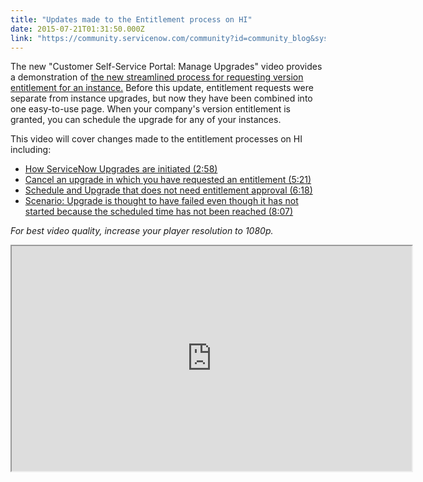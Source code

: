```yaml
---
title: "Updates made to the Entitlement process on HI"
date: 2015-07-21T01:31:50.000Z
link: "https://community.servicenow.com/community?id=community_blog&sys_id=e6cca265dbd0dbc01dcaf3231f961973"
---
```

<p>The new "Customer Self-Service Portal: Manage Upgrades" video provides a demonstration of <a title="" _jive_internal="true" href="/community/product-launch/instance-upgrade/blog/2015/07/20/simplified-hi-entitlement-process">the new streamlined process for requesting version entitlement for an instance.</a> Before this update, entitlement requests were separate from instance upgrades, but now they have been combined into one easy-to-use page. When your company's version entitlement is granted, you can schedule the upgrade for any of your instances.</p><p></p><p>This video will cover changes made to the entitlement processes on HI including:</p><ul><li><a title="outu.be/68yGTkETOCU?t=2m58s" href="https://youtu.be/68yGTkETOCU?t=2m58s">How ServiceNow Upgrades are initiated (2:58)</a></li><li><a title="outu.be/68yGTkETOCU?t=5m21s" href="https://youtu.be/68yGTkETOCU?t=5m21s">Cancel an upgrade in which you have requested an entitlement (5:21)</a></li><li><a title="outu.be/68yGTkETOCU?t=6m18s" href="https://youtu.be/68yGTkETOCU?t=6m18s">Schedule and Upgrade that does not need entitlement approval (6:18)</a></li><li><a title="outu.be/68yGTkETOCU?t=8m7s" href="https://youtu.be/68yGTkETOCU?t=8m7s">Scenario: Upgrade is thought to have failed even though it has not started because the scheduled time has not been reached (8:07)</a></li></ul><p></p><p><em>For best video quality, increase your player resolution to 1080p.</em></p><p></p><p><iframe src="https://youtube.com/embed/68yGTkETOCU" width="640" height="360"/></p><p></p><p>Only users with the admin role can view and schedule jobs.</p><p></p><p>For more information on the Customer Self-Service Portal, see:</p><p><a href="https://hi.service-now.com/kb_view.do?sysparm_article=KB0547103" title="https://hi.service-now.com/kb_view.do?sysparm_article=KB0547103">Using the Customer Self-Service Portal (KB0547103)</a></p><p><a href="https://hi.service-now.com/kb_view_customer.do?sysparm_article=KB0541128" title="https://hi.service-now.com/kb_view_customer.do?sysparm_article=KB0541128">How to upgrade a ServiceNow instance and manage scheduled upgrades (KB0541128)</a></p><p><a title="Simplifying the HI Entitlement Process" __default_attr="4402" __jive_macro_name="blogpost" class="jive_macro jive_macro_blogpost" data-orig-content="Simplifying the HI Entitlement Process" href="/community?id=community_blog&sys_id=430e2e2ddbd0dbc01dcaf3231f961980">Simplifying the HI Entitlement Process</a></p><p></p><p style="text-align: center;">Your feedback helps us better serve you! Did you find this video helpful? Leave us a comment to tell us why or why not.</p>